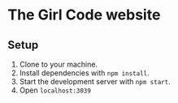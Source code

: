 # The Girl Code website

## Setup

1. Clone to your machine.
2. Install dependencies with `npm install`.
3. Start the development server with `npm start`.
4. Open `localhost:3039`
